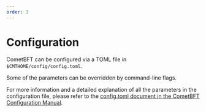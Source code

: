 ```yaml
---
order: 3
---
```


# Configuration

CometBFT can be configured via a TOML file in `$CMTHOME/config/config.toml`.

Some of the parameters can be overridden by command-line flags.

For more information and a detailed explanation of all the parameters in the configuration file, please refer to the
[config.toml document in the CometBFT Configuration Manual](../../references/config/config.toml.md).
